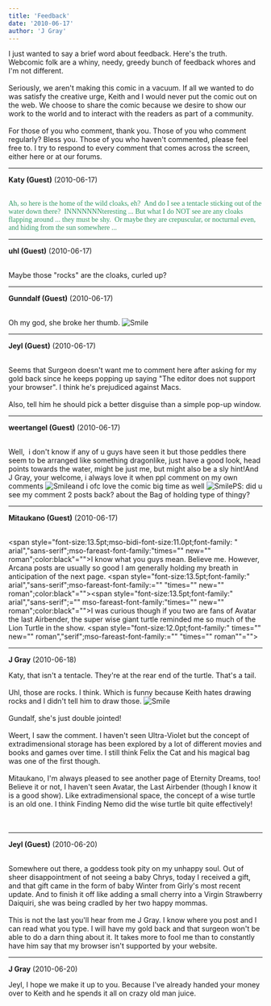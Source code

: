 ```yaml
---
title: 'Feedback'
date: '2010-06-17'
author: 'J Gray'
---
```


I just wanted to say a brief word about feedback. Here's the truth. Webcomic folk are a whiny, needy, greedy bunch of feedback whores and I'm not different. <br><br>Seriously, we aren't making this comic in a vacuum. If all we wanted to do was satisfy the creative urge, Keith and I would never put the comic out on the web. We choose to share the comic because we desire to show our work to the world and to interact with the readers as part of a community.<br><br>For those of you who comment, thank you. Those of you who comment regularly? Bless you. Those of you who haven't commented, please feel free to. I try to respond to every comment that comes across the screen, either here or at our forums.<br>

---
**Katy (Guest)** (2010-06-17)

<br> <font class="Apple-style-span" face="'Comic Sans MS'"><font class="Apple-style-span" color="#339966">Ah, so here is the home of the wild cloaks, eh? &nbsp;And do I see a tentacle sticking out of the water down there? &nbsp;INNNNNNNteresting ... But what I do NOT see are any cloaks flapping around ... they must be shy. &nbsp;Or maybe they are crepuscular, or nocturnal even, and hiding from the sun somewhere ... &nbsp;</font></font>

---
**uhl (Guest)** (2010-06-17)

<br> Maybe those "rocks" are the cloaks, curled up?<br>

---
**Gunndalf (Guest)** (2010-06-17)

<br> Oh my god, she broke her thumb. <img src="/smilies/smile.gif" alt="Smile" border="0">

---
**Jeyl (Guest)** (2010-06-17)

<br> Seems that Surgeon doesn't want me to comment here after asking for my gold back since he keeps popping up saying "The editor does not support your browser". I think he's prejudiced against Macs.
<br>
<br>Also, tell him he should pick a better disguise than a simple pop-up window.

---
**weertangel (Guest)** (2010-06-17)

<br>Well,&nbsp; i don't know if any of u guys have seen it but those peddles there seem to be arranged like something dragonlike, just have a good look, head points towards the water, might be just me, but might also be a sly hint!And J Gray, your welcome, i always love it when ppl comment on my own comments <img src="/smilies/smile.gif" alt="Smile" border="0">and i ofc love the comic big time as well <img src="/smilies/smile.gif" alt="Smile" border="0">PS: did u see my comment 2 posts back? about the Bag of holding type of thingy?

---
**Mitaukano (Guest)** (2010-06-17)

<br><span style="font-size:13.5pt;mso-bidi-font-size:11.0pt;font-family: " arial","sans-serif";mso-fareast-font-family:"times="" new="" roman";color:black"="">I know what you guys mean. Believe me. However, Arcana posts are usually so good I am generally holding my breath in anticipation of the next page.&nbsp;</span><span style="font-size:13.5pt;font-family:" arial","sans-serif";mso-fareast-font-family:="" "times="" new="" roman";color:black"=""></span><span style="font-size:13.5pt;font-family:" arial","sans-serif";="" mso-fareast-font-family:"times="" new="" roman";color:black"="">I was curious though if you two are fans of Avatar the last Airbender, the super wise giant turtle reminded me so much of the Lion Turtle in the show.&nbsp;</span><span style="font-size:12.0pt;font-family:" times="" new="" roman","serif";mso-fareast-font-family:="" "times="" roman""=""></span>

---
**J Gray** (2010-06-18)

Katy, that isn't a tentacle. They're at the rear end of the turtle. That's a tail.<br><br>Uhl, those are rocks. I think. Which is funny because Keith hates drawing rocks and I didn't tell him to draw those. <img src="/smilies/smile.gif" alt="Smile" border="0"><br><br>Gundalf, she's just double jointed!<br><br>Weert, I saw the comment. I haven't seen Ultra-Violet but the concept of extradimensional storage has been explored by a lot of different movies and books and games over time. I still think Felix the Cat and his magical bag was one of the first though.<br><br>Mitaukano, I'm always pleased to see another page of Eternity Dreams, too! Believe it or not, I haven't seen Avatar, the Last Airbender (though I know it is a good show). Like extradimensional space, the concept of a wise turtle is an old one. I think Finding Nemo did the wise turtle bit quite effectively!<br><br><br>

---
**Jeyl (Guest)** (2010-06-20)

<br> Somewhere out there, a goddess took pity on my unhappy soul. Out of sheer disappointment of not seeing a baby Chrys, today I received a gift, and that gift came in the form of baby Winter from Girly's most recent update. And to finish it off like adding a small cherry into a Virgin Strawberry Daiquiri, she was being cradled by her two happy mommas. 
<br>
<br>This is not the last you'll hear from me J Gray. I know where you post and I can read what you type. I will have my gold back and that surgeon won't be able to do a darn thing about it. It takes more to fool me than to constantly have him say that my browser isn't supported by your website.

---
**J Gray** (2010-06-20)

Jeyl, I hope we make it up to you. Because I've already handed your money over to Keith and he spends it all on crazy old man juice.<br><br><br>

